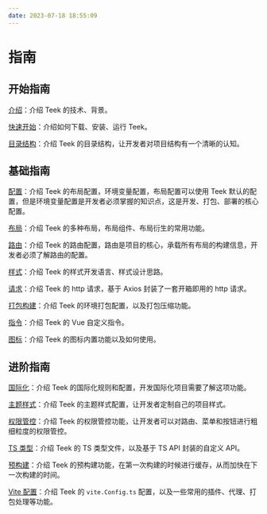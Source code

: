 ```yaml
---
date: 2023-07-18 18:55:09
---
```


# 指南

## 开始指南

[介绍](/guide/introduce)：介绍 Teek 的技术、背景。

[快速开始](/guide/quick-start)：介绍如何下载、安装、运行 Teek。

[目录结构](/guide/directory)：介绍 Teek 的目录结构，让开发者对项目结构有一个清晰的认知。

## 基础指南

[配置](/guide/configuration)：介绍 Teek 的布局配置，环境变量配置，布局配置可以使用 Teek 默认的配置，但是环境变量配置是开发者必须掌握的知识点，这是开发、打包、部署的核心配置。

[布局](/guide/layout)：介绍 Teek 的多种布局，布局组件、布局衍生的常用功能。

[路由](/guide/route/intro)：介绍 Teek 的路由配置，路由是项目的核心，承载所有布局的构建信息，开发者必须了解路由的配置。

[样式](/guide/style)：介绍 Teek 的样式开发语言、样式设计思路。

[请求](/guide/request)：介绍 Teek 的 http 请求，基于 Axios 封装了一套开箱即用的 http 请求。

[打包构建](/guide/build)：介绍 Teek 的环境打包配置，以及打包压缩功能。

[指令](/guide/directives)：介绍 Teek 的 Vue 自定义指令。

[图标](/guide/icon.html)：介绍 Teek 的图标内置功能以及如何使用。

## 进阶指南

[国际化](/guide/i18n)：介绍 Teek 的国际化规则和配置，开发国际化项目需要了解这项功能。

[主题样式](/guide/theme)：介绍 Teek 的主题样式配置，让开发者定制自己的项目样式。

[权限管控](/guide/auth)：介绍 Teek 的权限管控功能，让开发者可以对路由、菜单和按钮进行粗细粒度的权限管控。

[TS 类型](/guide/typescript)：介绍 Teek 的 TS 类型文件，以及基于 TS API 封装的自定义 API。

[预构建](/guide/pre-build)：介绍 Teek 的预构建功能，在第一次构建的时候进行缓存，从而加快在下一次构建的时间。

[Vite 配置](/guide/vite-config)：介绍 Teek 的 `vite.Config.ts` 配置，以及一些常用的插件、代理、打包处理等功能。
